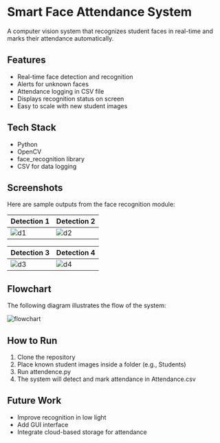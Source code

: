 # Smart Face Attendance System

A computer vision system that recognizes student faces in real-time and marks their attendance automatically.

## Features
- Real-time face detection and recognition
- Alerts for unknown faces
- Attendance logging in CSV file
- Displays recognition status on screen
- Easy to scale with new student images

## Tech Stack
- Python
- OpenCV
- face_recognition library
- CSV for data logging

## Screenshots

Here are sample outputs from the face recognition module:

| Detection 1 | Detection 2 |
|-------------|-------------|
| ![d1](./student1.jpg) | ![d2](./student2.jpg) |

| Detection 3 | Detection 4 |
|-------------|-------------|
| ![d3](./student3.jpg) | ![d4](./student4.jpg) |

## Flowchart

The following diagram illustrates the flow of the system:

![flowchart]([./flowchart.png](https://github.com/NadaK2003/Smart-Face-Attendance-System/blob/main/Flowchart_code.png))

## How to Run
1. Clone the repository
2. Place known student images inside a folder (e.g., Students)
3. Run attendence.py
4. The system will detect and mark attendance in Attendance.csv

## Future Work
- Improve recognition in low light
- Add GUI interface
- Integrate cloud-based storage for attendance
